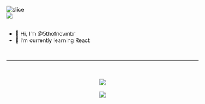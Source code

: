 ![slice](https://capsule-render.vercel.app/api?type=slice&color=timeGradient&height=200&text=5thofnovmbr&fontAlign=70&rotate=13&fontAlignY=30&animation=twinkling&desc=remember%20remember,%20the&descAlign=70.&descAlignY=5)
<br />
<img src="https://img.shields.io/badge/React-5acaea?style=flat&logo=React&logoColor=white"/>
<br /><br />
- 👋 Hi, I’m @5thofnovmbr
- 🌱 I’m currently learning React<br />
<br />
<hr />
<br />
<br />
<div align="center">
  <img align="center" src="https://github-readme-stats.vercel.app/api?username=5thofnovmbr&show_icons=true&theme=dark"/>
  <br /><br />
  <img align="center" src="https://github-readme-stats.vercel.app/api/top-langs/?username=5thofnovmbr&layout=compact&theme=dark"/>
</div>


<!---
5thofnovmbr/5thofnovmbr is a ✨ special ✨ repository because its `README.md` (this file) appears on your GitHub profile.
You can click the Preview link to take a look at your changes.
--->
